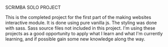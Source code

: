 SCRIMBA SOLO PROJECT

This is the completed project for the first part of the making websites interactive module. It is done using pure vanilla js. The styling was done with sass. Sass source files not included in this project. I'm using these projects as a good opportunity to apply what I learn and what I'm currently learning, and if possible gain some new knowledge along the way.
